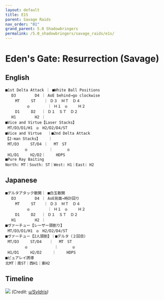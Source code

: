 ```yaml
---
layout: default
title: E1S
parent: Savage Raids
nav_order: "01"
grand_parent: 5.0 Shadowbringers
permalink: /5.0_shadowbringers/savage_raids/e1s/
---
```


# Eden's Gate: Resurrection (Savage)

## English
```
■1st Delta Attack ｜ ■White Ball Positions
　 D3　　　　　D4 ｜ AoE behind→go clockwise
　　 MT　　　ST　  ｜ Ｄ３　ＭＴ　Ｄ４
　 　　　  ◎　　 　  ｜ Ｈ１　◎　   Ｈ２
 　　D1　　　D2　 ｜ Ｄ１　ＳＴ　Ｄ２
 　H1　　　　　H2 ｜
■Vice and Virtue【Laser Stacks】
 MT/D3/D1/H1　◎　H2/D2/D4/ST
■Vice and Virtue　 ｜■2nd Delta Attack
【2-man Stacks】 　 ｜
 MT/D3　　　ST/D4 ｜ 　MT　ST
　　　　  ◎　　　　   ｜ 　　  ◎
 H1/D1　　　H2/D2｜　   HDPS
■Pure Ray Baiting
North: MT｜South: ST｜West: H1｜East: H2
```

## Japanese
```
■デルタアタック散開｜ ■白玉散開
　 D3　　　　　D4 ｜ AoE背面→時計回り
　　 MT　　　ST　  ｜ Ｄ３　ＭＴ　Ｄ４
　 　　　  ◎　　 　  ｜ Ｈ１　◎　   Ｈ２
 　　D1　　　D2　 ｜ Ｄ１　ＳＴ　Ｄ２
 　H1　　　　　H2 ｜
■ヴァーチュー【レーザー頭割り】
 MT/D3/D1/H1　◎　H2/D2/D4/ST
■ヴァーチュー【2人頭割】｜■デルタ（２回目）
 MT/D3　　　ST/D4　　｜ 　MT　ST
　　　　  ◎　　　　　　  ｜ 　　  ◎
 H1/D1　　　H2/D2　   ｜　   HDPS
■ピュアレイ誘導
北MT｜南ST｜西H1｜東H2
```

## Timeline

![](https://preview.redd.it/rye1wmoz8wd31.png?width=2400&format=png&auto=webp&s=9de69ee349fa16f7a588980fd5fe303a3a72250a)
*(Credit: [u/Syldris](https://www.reddit.com/r/ffxiv/comments/ckpvr9/e1s_rotation_and_timeline/))*